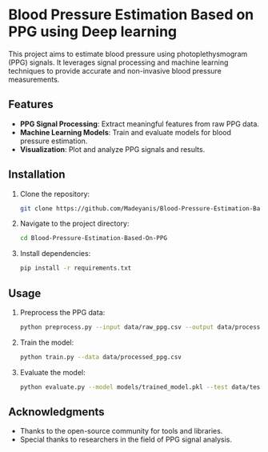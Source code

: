 # Blood Pressure Estimation Based on PPG using Deep learning

This project aims to estimate blood pressure using photoplethysmogram (PPG) signals. It leverages signal processing and machine learning techniques to provide accurate and non-invasive blood pressure measurements.

## Features

- **PPG Signal Processing**: Extract meaningful features from raw PPG data.
- **Machine Learning Models**: Train and evaluate models for blood pressure estimation.
- **Visualization**: Plot and analyze PPG signals and results.

## Installation

1. Clone the repository:
    ```bash
    git clone https://github.com/Madeyanis/Blood-Pressure-Estimation-Based-On-PPG.git
    ```
2. Navigate to the project directory:
    ```bash
    cd Blood-Pressure-Estimation-Based-On-PPG
    ```
3. Install dependencies:
    ```bash
    pip install -r requirements.txt
    ```

## Usage

1. Preprocess the PPG data:
    ```bash
    python preprocess.py --input data/raw_ppg.csv --output data/processed_ppg.csv
    ```
2. Train the model:
    ```bash
    python train.py --data data/processed_ppg.csv
    ```
3. Evaluate the model:
    ```bash
    python evaluate.py --model models/trained_model.pkl --test data/test_ppg.csv
    ```

## Acknowledgments

- Thanks to the open-source community for tools and libraries.
- Special thanks to researchers in the field of PPG signal analysis.
